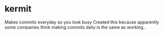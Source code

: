 # kermit
Makes commits everyday so you look busy
Created this because apparently some companies think making commits daily is the same as working..

